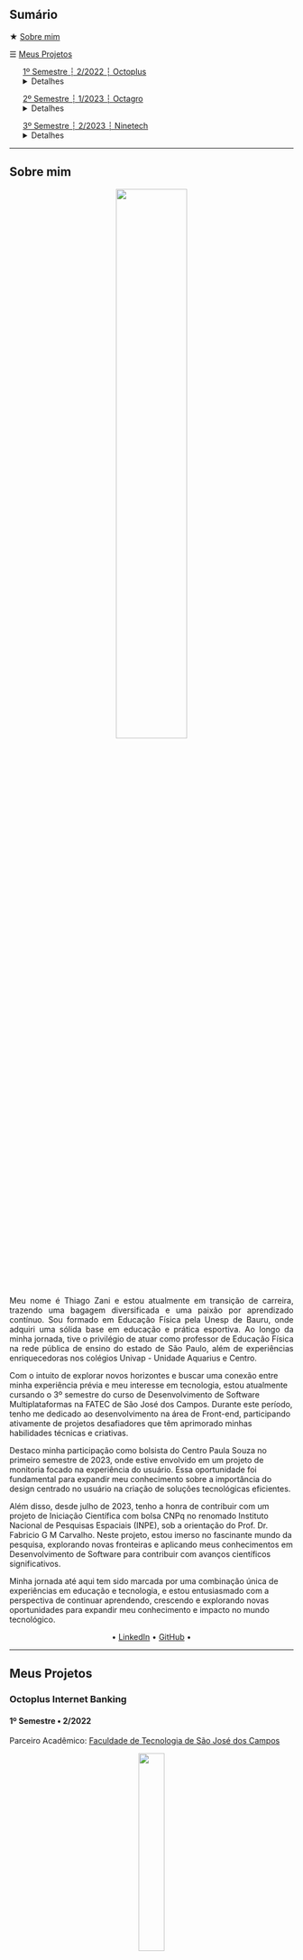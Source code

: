 <h2 id="sumario">Sumário</h2>
<p>★ <a href="#sobre">Sobre mim</a></p>
<p>☰ <a href="#projetos">Meus Projetos</a></p>
<div class="semestre1">
<ul><a href="#octoplus">1º Semestre ┆ 2/2022 ┆ Octoplus</a>
  <details>
    <summary>Detalhes</summary>
    <ul>◻️ <a href="#tecnologias-utilizadas">Tecnologias Utilizadas</a></ul>
    <ul>◻️ <a href="#contribuições-pessoais">Contribuições Pessoais</a></ul>
    <ul>◻️ <a href="#lições-aprendidas">Lições Aprendidas</a>
    <ul>◻️ <a href="#hard-skills">Hard Skills</a></ul>
    <ul>◻️ <a href="#hard-skills">Soft Skills</a></ul>
    </ul>
  </details>
</ul>
</div>
<div class="semestre2">
<ul><a href="#octagro">2º Semestre ┆ 1/2023 ┆ Octagro</a>
  <details>
    <summary>Detalhes</summary>
    <ul>◻️ <a href="#tecnologias-utilizadas-">Tecnologias Utilizadas</a></ul>
    <ul>◻️ <a href="#contribuições-pessoais-">Contribuições Pessoais</a></ul>
    <ul>◻️ <a href="#lições-aprendidas-">Lições Aprendidas</a>
    <ul>◻️ <a href="#hard-skills-">Hard Skills</a></ul>
    <ul>◻️ <a href="#hard-skills-">Soft Skills</a></ul>
    </ul>
  </details>
</ul>
</div>
</div>
<div class="semestre3">
<ul><a href="#ninetech">3º Semestre ┆ 2/2023 ┆ Ninetech</a>
  <details>
    <summary>Detalhes</summary>
    <ul>◻️ <a href="#tecnologias-utilizadas--">Tecnologias Utilizadas</a></ul>
    <ul>◻️ <a href="#contribuições-pessoais--">Contribuições Pessoais</a></ul>
    <ul>◻️ <a href="#lições-aprendidas--">Lições Aprendidas</a>
    <ul>◻️ <a href="#hard-skills--">Hard Skills</a></ul>
    <ul>◻️ <a href="#hard-skills--">Soft Skills</a></ul>
    </ul>
  </details>
</ul>
</div>
<hr>
<h2>Sobre mim</h2>
<span id="sobre">
<p align="center"><img src="https://github.com/zani19/PortfolioGit/assets/111464795/802daa78-22b9-4e7e-84b1-9d5d2c4cec82
" width="50%"></p>
<p align="justify">
Meu nome é Thiago Zani e estou atualmente em transição de carreira, trazendo uma bagagem diversificada e uma paixão por aprendizado contínuo. Sou formado em Educação Física pela Unesp de Bauru, onde adquiri uma sólida base em educação e prática esportiva. Ao longo da minha jornada, tive o privilégio de atuar como professor de Educação Física na rede pública de ensino do estado de São Paulo, além de experiências enriquecedoras nos colégios Univap - Unidade Aquarius e Centro.

Com o intuito de explorar novos horizontes e buscar uma conexão entre minha experiência prévia e meu interesse em tecnologia, estou atualmente cursando o 3º semestre do curso de Desenvolvimento de Software Multiplataformas na FATEC de São José dos Campos. Durante este período, tenho me dedicado ao desenvolvimento na área de Front-end, participando ativamente de projetos desafiadores que têm aprimorado minhas habilidades técnicas e criativas.

Destaco minha participação como bolsista do Centro Paula Souza no primeiro semestre de 2023, onde estive envolvido em um projeto de monitoria focado na experiência do usuário. Essa oportunidade foi fundamental para expandir meu conhecimento sobre a importância do design centrado no usuário na criação de soluções tecnológicas eficientes.

Além disso, desde julho de 2023, tenho a honra de contribuir com um projeto de Iniciação Científica com bolsa CNPq no renomado Instituto Nacional de Pesquisas Espaciais (INPE), sob a orientação do Prof. Dr. Fabricio G M Carvalho. Neste projeto, estou imerso no fascinante mundo da pesquisa, explorando novas fronteiras e aplicando meus conhecimentos em Desenvolvimento de Software para contribuir com avanços científicos significativos.

Minha jornada até aqui tem sido marcada por uma combinação única de experiências em educação e tecnologia, e estou entusiasmado com a perspectiva de continuar aprendendo, crescendo e explorando novas oportunidades para expandir meu conhecimento e impacto no mundo tecnológico.
</p>

<p align="center">• <a href="https://www.linkedin.com/in/thiago-zani-1b8503249/">LinkedIn</a> • <a href="https://github.com/zani19">GitHub</a> •</p>
<hr>

<div id="octoplus">
<h2 id="projetos">Meus Projetos</h2>
<h3>Octoplus Internet Banking</h3>
<h4>1º Semestre • 2/2022 </h4>
<p align="justify">Parceiro Acadêmico: <a href="https://fatecsjc-prd.azurewebsites.net/">Faculdade de Tecnologia de São José dos Campos</a></p>
<p align="center"><img src="./img/logo_octoplus.png" width="30%"></img>
<p align="justify">

---

O projeto em foco concentra-se no desenvolvimento de um sistema de Internet Banking, com o propósito de monitorar e gerenciar operações bancárias, visando minimizar as interações presenciais.

Nossa abordagem utilizou o modelo MVC, concentrando-se na construção de uma aplicação em Flask para resolver os desafios propostos pelo cliente. Durante o desenvolvimento, aplicamos conhecimentos adquiridos em disciplinas do primeiro semestre, complementados por pesquisas extensivas fora do ambiente acadêmico. 

Nossa equipe, denominada Octoplus, adotou metodologias ágeis para a entrega de funcionalidades essenciais e para o desenvolvimento de uma interface administrativa intuitiva. Os principais atores do sistema são o cliente, o gerente de agência e o gerente geral.

Os requisitos funcionais elaborados para os clientes compreendem ações como cadastro, login, geração de extratos bancários, realização de movimentações financeiras (depósitos, saques e transferências), solicitações de atualização de dados cadastrais e fechamento de contas. Cada uma dessas ações foi planejada para gerar um comprovante correspondente, garantindo a rastreabilidade e a segurança das transações.

Este projeto representou não apenas a aplicação prática de conceitos acadêmicos, mas também a capacidade de adaptar e integrar novos conhecimentos para resolver desafios reais no mundo da programação e da engenharia de software.</p>
<p align="justify">
<br>

<h3>Tecnologias Utilizadas</h3>
<p align="justify"><a href="https://www.figma.com/">Figma:</a> para o desenvolvimento e prototipação das wireframes.</p>
<p align="justify"><a href="https://www.w3.org/standards/">HTML, CSS e JS:</a> para o desenvolvimento da página web e estilização.</p>
<p align="justify"><a href="https://flask.palletsprojects.com/en/3.0.x/">Python e Flask:</a> para a construção da lógica e requisitos solicitados pelo nosso cliente.</p>
<p align="justify"><a href="https://www.mysql.com/">MySQL:</a> como SGBD do nosso projeto.</p>
<p align="justify"><a href="https://aws.amazon.com/pt/">AWS:</a> para colocar nosso projeto rodando em nuvem.</p>
<br>

<h3>Contribuições Pessoais</h3>
<p align="justify">Desempenhando o papel de Product Owner (PO) neste projeto, minha responsabilidade principal foi garantir a compreensão precisa das necessidades do cliente e a sua tradução para o time de desenvolvimento. Minha experiência como professor e a maturidade resultante da minha trajetória profissional contribuíram significativamente para facilitar minhas funções como PO, especialmente no que se refere à comunicação e ao entendimento do produto.

Minha atuação como facilitador centralizou-se na definição clara dos requisitos do projeto, traduzindo as demandas do cliente em tarefas compreensíveis e acionáveis para a equipe de desenvolvimento. Essa responsabilidade incluiu a identificação e a especificação precisa das funcionalidades necessárias, assim como o estabelecimento de prioridades e metas alinhadas com as expectativas do cliente.

Aprofundando o entendimento do produto, mantive uma comunicação constante com a equipe de desenvolvimento, garantindo que as diretrizes fossem claras e que todas as dúvidas fossem prontamente esclarecidas. Isso envolveu a participação ativa em conversas detalhadas sobre as funcionalidades a serem implementadas, revisões de código e feedback contínuo durante todo o processo de desenvolvimento.
</p>
<br>
<h3>Lições Aprendidas</h3>
<p align="justify">O entendimento da Metodologia Ágil, particularmente através do modelo Scrum, foi uma das lições centrais. A dinâmica de sprint, reuniões diárias e retrospectivas revelou-se um método eficaz para garantir um fluxo de trabalho constante e adaptativo. Compreendi a importância de uma abordagem iterativa, permitindo ajustes contínuos com base no feedback do cliente e da equipe de desenvolvimento.

Trabalhar em equipe trouxe à tona a importância da comunicação e do respeito mútuo. A interação constante e a troca de ideias não só impulsionaram a resolução de problemas, mas também criaram um ambiente propício à inovação e ao crescimento coletivo.

A importância da documentação e do versionamento se destacou como pilares para a coesão do projeto. Manter registros detalhados das decisões tomadas, das mudanças implementadas e do progresso alcançado foi crucial para garantir a transparência e a continuidade do trabalho.

Como PO, aprendi que a função vai além de simplesmente traduzir demandas do cliente para a equipe de desenvolvimento. É preciso assumir um papel de liderança, facilitando a comunicação entre as partes envolvidas, garantindo a compreensão comum dos objetivos e assegurando que o produto final atenda às expectativas do cliente e às necessidades do usuário final.
</p>
<details>
  <summary><h3>Hard Skills</h3></summary>
  <br>
  <table align="center">
    <tr>
      <th width="300px">Tecnologia/Metodologia</th>
      <th width="300px">Classificação</th>
    </tr>
    <tr>
      <td>Python/Flask</td>
      <td>★★☆☆☆</td>
    </tr>
    <tr>
      <td>JavaScript</td>
      <td>★☆☆☆☆</td>
    </tr>
    <tr>
      <td>HTML/CSS</td>
      <td>★★★★★</td>
    </tr>
    <tr>
      <td>MYSQL</td>
      <td>★★★★☆</td>
    </tr>
    <tr>
      <td>AWS</td>
      <td>★★★★☆</td>
    </tr>
  </table>
</details>

<details>
<summary><h3>Soft Skills</h3></summary>
  <br>
  <table align="center">
    <tr>
      <th width="300px">PACER</th>
      <th width="300px">Classificação</th>
    </tr>
    <tr>
      <td>Proatividade</td>
      <td>★★★★☆</td>
    </tr>
    <tr>
      <td>Autonomia</td>
      <td>★★★☆☆</td>
    </tr>
    <tr>
      <td>Colaboração</td>
      <td>★★★☆☆</td>
    </tr>
    <tr>
      <td>Entrega de Resultados</td>
      <td>★★★★★</td>
    </tr>
  </table>
</details>
<br>

<p><a href="#sumario">Voltar ao início</a></p>
</div>
<hr>

<div id="octagro">
<h3>Octagro 🌾 ERP de Inspeção de entrada para controle de recebimento de grãos</h3>
<h4>2º Semestre • 1/2023</h4>
<p align="justify">Parceiro Acadêmico: <a href="https://www.jaia.software">Jaia Software</a></p>
<p align="center"><img src="./img/logo_octagro.png" width="30%"></img>
<p align="justify">
Em parceria com a empresa Jaia Software, nosso objetivo primordial foi aprimorar o controle do recebimento de grãos na agroindústria. Identificamos a necessidade de superar os obstáculos presentes nesse processo, que carece de critérios rigorosos de aprovação e relatórios abrangentes para otimizar a eficiência operacional.

O principal foco foi mitigar as dificuldades associadas à ausência de um sistema centralizado para inspeção de entrada. Essa lacuna impacta a segurança, qualidade, manutenção e gerenciamento de riscos. Para isso, nos comprometemos a desenvolver um sistema dedicado à "Inspeção de Entrada", visando não apenas um desafio técnico, mas também a compreensão abrangente do processo de recebimento de grãos.

Nossa solução foi elaborada com base nas necessidades específicas do processo, incorporando funcionalidades essenciais para uma verificação minuciosa e rigorosa dos grãos no momento de sua entrada na empresa. Isso envolveu diferentes etapas de validação realizadas por usuários distintos, visando garantir precisão e eficiência no processo.

No âmbito do sistema desenvolvido, criamos distintas funções para os usuários envolvidos. O Recebedor foi designado para efetuar a entrada dos grãos, enquanto o Analista verificava a documentação e procedimentos realizados de maneira precisa. O Aprovador, por sua vez, finalizava a entrada e o Administrador possuía permissões amplas, podendo executar todas as ações anteriores e também criar novos usuários para o ERP.
</p>
<h3 id="tecnologias-utilizadas-">Tecnologias Utilizadas</h3>
<p align="justify"><a href="https://www.figma.com/">Figma:</a> para o desenvolvimento e prototipação das wireframes.</p>
<p align="justify"><a href="https://react.dev/">React e Module CSS:</a> para o desenvolvimento da página web e estilização.</p>
<p align="justify"><a href="https://nodejs.org/en">JavaScript, Node e Express:</a> para a construção da lógica e requisitos solicitados pelo nosso cliente.</p>
<p align="justify"><a href="https://www.mysql.com/">MySQL:</a> como SGBD do nosso projeto.</p>
<br>
<h3>Contribuições Pessoais </h3>
<p align="justify">
Em parceria com meu colega Jean Lucas, concentrei meus esforços no desenvolvimento do protótipo inicial do projeto. Após sua aprovação pelo cliente na primeira semana, nossa equipe não precisou realizar alterações significativas ao longo das 4 sprints. Fui responsável pela concepção e implementação do sistema dedicado ao Administrador e Analista, assumindo a liderança nesses aspectos do sistema.

Minha principal área de atuação foi no front-end do projeto, utilizando o framework React. Durante a construção, foquei na criação de componentes reutilizáveis, utilizando os conceitos fundamentais do React, como a criação de componentes funcionais e de classe. Esses componentes foram desenvolvidos visando a modularidade e a facilidade de manutenção do código, garantindo uma estrutura flexível e escalável para o sistema.

Uma das contribuições específicas foi a formatação do projeto utilizando grid por meio do CSS, proporcionando uma organização eficiente do layout e uma interface intuitiva para os usuários. Esta abordagem trouxe consistência visual e uma experiência aprimorada ao navegar pelo sistema.

O comprometimento com o front-end envolveu não apenas a construção dos elementos visuais, mas também o foco na usabilidade e na interatividade dos componentes desenvolvidos. A responsabilidade de assegurar uma experiência de usuário coesa e intuitiva foi central durante todo o processo de criação.

Minha atuação no projeto foi fundamental para o sucesso do front-end, garantindo que a interface do usuário atendesse aos requisitos do cliente e oferecesse uma experiência fluida e eficiente.
<br>
<h3>Lições Aprendidas </h3>
<p align="justify">Minha participação nesse projeto foi marcada por desafios enriquecedores. Trabalhei na criação de um protótipo navegável utilizando o Figma, além de liderar o design e o desenvolvimento front-end, especialmente com React e JavaScript. Investi tempo em pesquisas para compreender o contexto do projeto, aprimorando meu entendimento do setor agroindustrial. Aprofundei minha familiaridade com React e JavaScript, fundamentais para a construção de interfaces dinâmicas e eficientes. A boa comunicação na equipe foi crucial, permitindo alinhamento constante e troca de feedback para garantir o progresso contínuo do projeto. Essas experiências ampliaram não apenas meu conhecimento técnico, mas também minha compreensão sobre a importância da colaboração, pesquisa e comunicação no desenvolvimento de soluções impactantes.</p>

<details>
  <summary><h3>Hard Skills </h3></summary>
  <br>
  <table align="center">
    <tr>
      <th width="300px">Tecnologia/Metodologia</th>
      <th width="300px">Classificação</th>
    </tr>
    <tr>
      <td>React</td>
      <td>★★★★☆</td>
    </tr>
    <tr>
      <td>NodeJs</td>
      <td>★★★★☆</td>
    </tr>
    <tr>
      <td>JavaScript</td>
      <td>★★★★☆</td>
    </tr>
    <tr>
      <td>HTML/CSS</td>
      <td>★★★★★</td>
    </tr>
    <tr>
      <td>Jira</td>
      <td>★★★★☆</td>
    </tr>
    <tr>
      <td>Figma</td>
      <td>★★★★★</td>
    </tr>
    <tr>
      <td>MYSQL</td>
      <td>★★★★☆</td>
    </tr>
  </table>
</details>

<details>
<summary><h3>Soft Skills </h3></summary>
  <br>
  <table align="center">
    <tr>
      <th width="300px">PACER</th>
      <th width="300px">Classificação</th>
    </tr>
     <tr>
      <td>Proatividade</td>
      <td>★★★★☆</td>
    </tr>
    <tr>
      <td>Autonomia</td>
      <td>★★★★☆</td>
    </tr>
    <tr>
      <td>Colaboração</td>
      <td>★★★★★</td>
    </tr>
    <tr>
      <td>Entrega de Resultados</td>
      <td>★★★★☆</td>
    </tr>
  </table>
</details>
<br>
<br>
</div>
<br>
<p><a href="#sumario">Voltar ao início</a></p>
<hr>
<div id="ninetech">
<h3>Ninetech - Software de Gestão de Times de Projetos Complexos</h3>
<h4>3º Semestre • 2/2023</h4>
<p align="justify">Parceiro Acadêmico: <a href="https://www.siatt.com.br/siatt/">SIATT</a></p>
<p align="center"><img src="./img/9tech-logo.png" width="30%"></img>
<p align="justify">
  Esta iniciativa consiste no desenvolvimento de um software que simplifica a gestão de equipes multidisciplinares em projetos complexos. Criado para atender a empresa parceira Siatt, atuante no setor armamentista, o sistema se destaca pelo uso de metodologias consolidadas, como o IPDT (Integrated Product Development Team) e o WBS (Work Breakdown Structure). Estas metodologias estruturam equipes para o desenvolvimento de projetos complexos. O Sistema de Gerenciamento de Times para Projetos Complexos oferece soluções abrangentes, permitindo tanto o gerenciamento macro quanto micro dos projetos estratégicos da Siatt, proporcionando uma flexibilidade essencial para lidar com a complexidade inerente a esses empreendimentos.
</p>
<h3>Tecnologias Utilizadas </h3>
<p align="justify"><a href="https://www.figma.com/">Figma:</a> para o desenvolvimento e prototipação das wireframes.</p>
<p align="justify"><a href="https://react.dev/">React e Sass:</a> para o desenvolvimento da página web e estilização.</p>
<p align="justify"><a href="https://nodejs.org/en">Java, com Spring Boot:</a> para a construção da lógica e requisitos solicitados pelo nosso cliente.</p>
<p align="justify"><a href="https://www.mysql.com/">MySQL:</a> como SGBD do nosso projeto.</p>
<br>
<h3>Contribuições Pessoais </h3>
<p align="justify">
Durante o projeto, desempenhei o papel crucial de desenvolvedor FrontEnd, assumindo a responsabilidade pela criação e implementação das diversas telas do sistema. Meu foco foi não apenas na concepção visual, mas também na integração cuidadosa entre o FrontEnd e o BackEnd, assegurando uma experiência de usuário coesa e funcional. Ao longo das sprints, liderei a criação de telas, resolvendo erros iniciais, realizando a integração entre camadas, além de implementar validações e gerenciar os usuários. Utilizei o React como principal estrutura do projeto e apliquei técnicas de estilização com CSS, garantindo uma interface responsiva e atraente para os usuários. Essas contribuições foram fundamentais para a entrega de um sistema robusto e intuitivo, alinhado às necessidades da empresa e dos usuários finais.</p>
<br>
<h3>Lições Aprendidas </h3>
<p align="justify">
  Durante o processo, enfrentamos desafios significativos que proporcionaram aprendizados valiosos. A falta de comunicação resultou em atrasos nas entregas, agravados pela saída de peças fundamentais da equipe, o que exigiu uma reestruturação para manter o projeto em andamento. A demora inicial no entendimento do projeto destacou a importância da clareza nas expectativas e na documentação para uma execução eficaz. A autonomia concedida para criar páginas e corrigir erros foi uma oportunidade valiosa, permitindo o desenvolvimento de habilidades de resolução de problemas e inovação. Esses desafios fortaleceram a equipe, enfatizando a importância da comunicação contínua, do planejamento e da adaptação ágil diante de obstáculos inesperados.
</p>

<details>
  <summary><h3>Hard Skills </h3></summary>
  <br>
  <table align="center">
    <tr>
      <th width="300px">Tecnologia/Metodologia</th>
      <th width="300px">Classificação</th>
    </tr>
    <tr>
      <td>React</td>
      <td>★★★★★</td>
    </tr>
    <tr>
      <td>Java</td>
      <td>★☆☆☆☆</td>
    </tr>
    <tr>
      <td>JavaScript</td>
      <td>★★★★★</td>
    </tr>
    <tr>
      <td>HTML/CSS</td>
      <td>★★★★★</td>
    </tr>
    <tr>
      <td>Jira</td>
      <td>★★★★★</td>
    </tr>
    <tr>
      <td>Figma</td>
      <td>★★★★★</td>
    </tr>
    <tr>
      <td>MYSQL</td>
      <td>★★★★★</td>
    </tr>
    <tr>
      <td>Spring</td>
      <td>★☆☆☆☆</td>
    </tr>    
  </table>
</details>

<details>
<summary><h3>Soft Skills </h3></summary>
  <br>
  <table align="center">
    <tr>
      <th width="300px">PACER</th>
      <th width="300px">Classificação</th>
    </tr>
     <tr>
      <td>Proatividade</td>
      <td>★★★★★</td>
    </tr>
    <tr>
      <td>Autonomia</td>
      <td>★★★★★</td>
    </tr>
    <tr>
      <td>Colaboração</td>
      <td>★★★☆☆</td>
    </tr>
    <tr>
      <td>Entrega de Resultados</td>
      <td>★★★★☆</td>
    </tr>
  </table>
</details>
<br>
<br>
</div>
<br>
<p><a href="#sumario">Voltar para o início</a></p>

